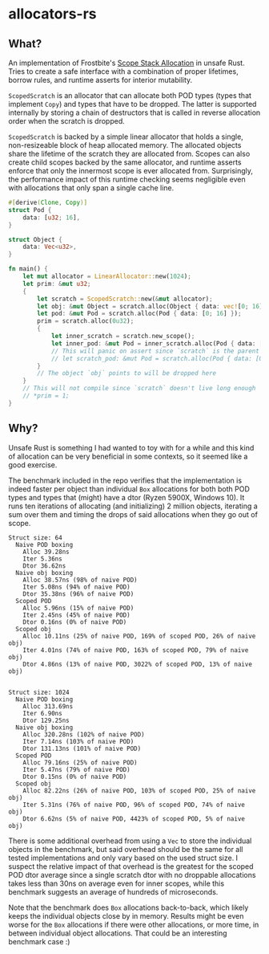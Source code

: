 # allocators-rs

## What?

An implementation of Frostbite's [Scope Stack Allocation](https://www.ea.com/frostbite/news/scope-stack-allocation) in unsafe Rust. Tries to create a safe interface with a combination of proper lifetimes, borrow rules, and runtime asserts for interior mutability.

`ScopedScratch` is an allocator that can allocate both POD types (types that implement `Copy`) and types that have to be dropped. The latter is supported internally by storing a chain of destructors that is called in reverse allocation order when the scratch is dropped.

`ScopedScratch` is backed by a simple linear allocator that holds a single, non-resizeable block of heap allocated memory. The allocated objects share the lifetime of the scratch they are allocated from. Scopes can also create child scopes backed by the same allocator, and runtime asserts enforce that only the innermost scope is ever allocated from. Surprisingly, the performance impact of this runtime checking seems negligible even with allocations that only span a single cache line.


```rust
#[derive(Clone, Copy)]
struct Pod {
    data: [u32; 16],
}

struct Object {
    data: Vec<u32>,
}

fn main() {
    let mut allocator = LinearAllocator::new(1024);
    let prim: &mut u32;
    {
        let scratch = ScopedScratch::new(&mut allocator);
        let obj: &mut Object = scratch.alloc(Object { data: vec![0; 16] });
        let pod: &mut Pod = scratch.alloc(Pod { data: [0; 16] });
        prim = scratch.alloc(0u32);
        {
            let inner_scratch = scratch.new_scope();
            let inner_pod: &mut Pod = inner_scratch.alloc(Pod { data: [0; 16] });
            // This will panic on assert since `scratch` is the parent of `inner_scratch`
            // let scratch_pod: &mut Pod = scratch.alloc(Pod { data: [0; 16] });
        }
        // The object `obj` points to will be dropped here
    }
    // This will not compile since `scratch` doesn't live long enough
    // *prim = 1;
}
```

## Why?

Unsafe Rust is something I had wanted to toy with for a while and this kind of allocation can be very beneficial in some contexts, so it seemed like a good exercise.

The benchmark included in the repo verifies that the implementation is indeed faster per object than individual `Box` allocations for both both POD types and types that (might) have a dtor (Ryzen 5900X, Windows 10). It runs ten iterations of allocating (and initializing) 2 million objects, iterating a sum over them and timing the drops of said allocations when they go out of scope.

```
Struct size: 64
  Naive POD boxing
    Alloc 39.28ns
    Iter 5.36ns
    Dtor 36.62ns
  Naive obj boxing
    Alloc 38.57ns (98% of naive POD)
    Iter 5.08ns (94% of naive POD)
    Dtor 35.38ns (96% of naive POD)
  Scoped POD
    Alloc 5.96ns (15% of naive POD)
    Iter 2.45ns (45% of naive POD)
    Dtor 0.16ns (0% of naive POD)
  Scoped obj
    Alloc 10.11ns (25% of naive POD, 169% of scoped POD, 26% of naive obj)
    Iter 4.01ns (74% of naive POD, 163% of scoped POD, 79% of naive obj)
    Dtor 4.86ns (13% of naive POD, 3022% of scoped POD, 13% of naive obj)


Struct size: 1024
  Naive POD boxing
    Alloc 313.69ns
    Iter 6.90ns
    Dtor 129.25ns
  Naive obj boxing
    Alloc 320.28ns (102% of naive POD)
    Iter 7.14ns (103% of naive POD)
    Dtor 131.13ns (101% of naive POD)
  Scoped POD
    Alloc 79.16ns (25% of naive POD)
    Iter 5.47ns (79% of naive POD)
    Dtor 0.15ns (0% of naive POD)
  Scoped obj
    Alloc 82.22ns (26% of naive POD, 103% of scoped POD, 25% of naive obj)
    Iter 5.31ns (76% of naive POD, 96% of scoped POD, 74% of naive obj)
    Dtor 6.62ns (5% of naive POD, 4423% of scoped POD, 5% of naive obj)

```
There is some additional overhead from using a `Vec` to store the individual objects in the benchmark, but said overhead should be the same for all tested implementations and only vary based on the used struct size. I suspect the relative impact of that overhead is the greatest for the scoped POD dtor average since a single scratch dtor with no droppable allocations takes less than 30ns on average even for inner scopes, while this benchmark suggests an average of hundreds of microseconds.

Note that the benchmark does `Box` allocations back-to-back, which likely keeps the individual objects close by in memory. Results might be even worse for the `Box` allocations if there were other allocations, or more time, in between individual object allocations. That could be an interesting benchmark case :)
